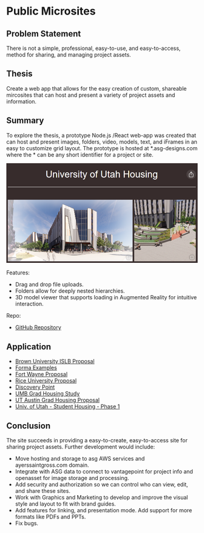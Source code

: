 # Public Microsites

## Problem Statement
There is not a simple, professional, easy-to-use, and easy-to-access, method for sharing, and managing project assets.

## Thesis
Create a web app that allows for the easy creation of custom, shareable mircosites that can host and present a variety of project assets and information.

## Summary
To explore the thesis, a prototype Node.js /React web-app was created that can host and present images, folders, video, models, text, and iFrames in an easy to customize grid layout. The prototype is hosted at *.asg-designs.com where the * can be any short identifier for a project or site. 

![Example Image](/assets/MicrositeExample.png)

Features:
- Drag and drop file uploads.
- Folders allow for deeply nested hierarchies.
- 3D model viewer that supports loading in Augmented Reality for intuitive interaction.

Repo:
- [GitHub Repository](https://github.com/miketalbott/talbott-portfolio)

## Application
- [Brown University ISLB Proposal](https://brown.asg-designs.com)
- [Forma Examples](https://forma.asg-designs.com)
- [Fort Wayne Proposal](https://fortwayne.asg-designs.com)
- [Rice University Proposal](https://rice.asg-designs.com)
- [Discovery Point](https://terrapin.asg-designs.com)
- [UMB Grad Housing Study](https://umb.asg-designs.com)
- [UT Austin Grad Housing Proposal](https://ut.asg-designs.com)
- [Univ. of Utah - Student Housing - Phase 1](https://utah.asg-designs.com)

## Conclusion
The site succeeds in providing a easy-to-create, easy-to-access site for sharing project assets. Further development would include:
- Move hosting and storage to asg AWS services and ayerssaintgross.com domain.
- Integrate with ASG data to connect to vantagepoint for project info and openasset for image storage and processing.
- Add security and authorization so we can control who can view, edit, and share these sites.
- Work with Graphics and Marketing to develop and improve the visual style and layout to fit with brand guides.
- Add features for linking, and presentation mode. Add support for more formats like PDFs and PPTs.
- Fix bugs.

